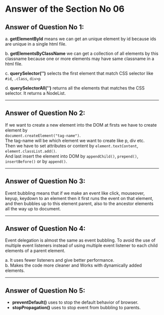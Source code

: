 # Answer of the Section No 06  

## Answer of Question No 1:  
a. **getElementById** means we can get an unique element by id because ids are unique in a single html file.  

b. **getElementsByClassName** we can get a collection of all elements by this classname because one or more elements may have same classname in a html file.  

c. **querySelector('')** selects the first element that match CSS selector like `#id`, `.class`, `div>p`  

d. **querySelectorAll('')** returns all the elements that matches the CSS selector. It returns a NodeList.  

---

## Answer of Question No 2:  
If we want to create a new element into the DOM at firsts we have to create element by  
`document.createElement("tag-name")`.  
The tag-name will be which element we want to create like p, div etc.  
Then we have to set attributes or content by `element.textContent`, `element.classList.add()`.  
And last insert the element into DOM by `appendChild()`, `prepend()`, `insertBefore()` or by `append()`.  

---

## Answer of Question No 3:  
Event bubbling means that if we make an event like click, mouseover, keyup, keydown to an element then it first runs the event on that element, and then bubbles up to this element parent, also to the ancestor elements all the way up to document.  

---

## Answer of Question No 4:  
Event delegation is almost the same as event bubbling. To avoid the use of multiple event listeners instead of using multiple event listener to each child elements of a parent element.  

a. It uses fewer listeners and give better performance.  
b. Makes the code more cleaner and Works with dynamically added elements.  

---

## Answer of Question No 5:  
- **preventDefault()** uses to stop the default behavior of browser.  
- **stopPropagation()** uses to stop event from bubbling to parents.  

